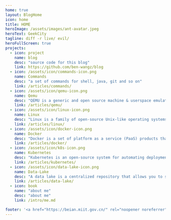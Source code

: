```yaml
---
home: true
layout: BlogHome
icon: home
title: HOME
heroImage: /assets/images/ant-avatar.jpeg
heroText: GeekCity
tagline: diff -r live/ evil/
heroFullScreen: true
projects:
  - icon: project
    name: blog
    desc: "source code for this blog"
    link: https://github.com/ben-wangz/blog
  - icon: /assets/icon/commands-icon.png
    name: Commands
    desc: "a set of commands for shell, java, git and so on"
    link: /articles/commands/
  - icon: /assets/icon/qemu-icon.png
    name: Qemu
    desc: "QEMU is a generic and open source machine & userspace emulator and virtualizer"
    link: /articles/qemu/
  - icon: /assets/icon/linux-icon.png
    name: Linux
    desc: "Linux is a family of open-source Unix-like operating systems based on the Linux kernel, an operating system kernel first released by Linus Torvalds"
    link: /articles/linux/
  - icon: /assets/icon/docker-icon.png
    name: Docker
    desc: "Docker is a set of platform as a service (PaaS) products that use OS-level virtualization to deliver software in packages called containers"
    link: /articles/docker/
  - icon: /assets/icon/k8s-icon.png
    name: Kubernetes
    desc: "Kubernetes is an open-source system for automating deployment, scaling, and management of containerized applications"
    link: /articles/kubernetes/
  - icon: /assets/icon/data-lake-icon.png
    name: Data-Lake
    desc: "A data lake is a centralized repository that allows you to store all your structured and unstructured data at any scale"
    link: /articles/data-lake/
  - icon: book
    name: "about me"
    desc: "about me"
    link: /intro/me.md

footer: '<a href="https://beian.miit.gov.cn/" rel="noopener noreferrer" target="_blank">浙ICP备2021024222号<a/>'
---
```

